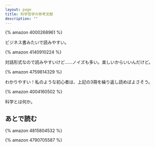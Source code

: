 ```yaml
---
layout: page
title: 科学哲学の参考文献
description: ""
---
```


{% amazon 4000268961 %}

ビジネス書みたいで読みやすい。

{% amazon 4140910224 %}

対話形式なので読みやすいけど……ノイズも多い。楽しいからいいんだけど。

{% amazon 4759814329 %}

わかりやすい！私のような初心者は、上記の3冊を繰り返し読めばよさそう。

{% amazon 4004160502 %}

科学とは何か。

## あとで読む

{% amazon 4815804532 %}

{% amazon 4790705587 %}
